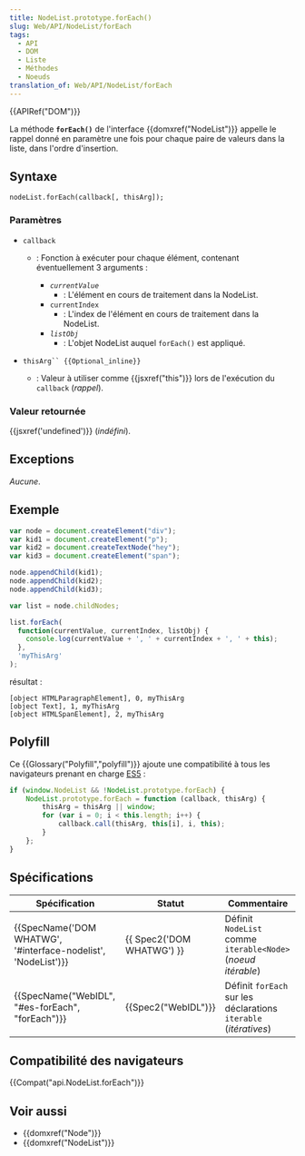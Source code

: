 ```yaml
---
title: NodeList.prototype.forEach()
slug: Web/API/NodeList/forEach
tags:
  - API
  - DOM
  - Liste
  - Méthodes
  - Noeuds
translation_of: Web/API/NodeList/forEach
---
```

{{APIRef("DOM")}}

La méthode **`forEach()`** de l'interface {{domxref("NodeList")}} appelle le rappel donné en paramètre une fois pour chaque paire de valeurs dans la liste, dans l'ordre d'insertion.

## Syntaxe

    nodeList.forEach(callback[, thisArg]);

### Paramètres

- `callback`

  - : Fonction à exécuter pour chaque élément, contenant éventuellement 3 arguments :

    - _`currentValue`_
      - : L'élément en cours de traitement dans la NodeList.
    - `currentIndex`
      - : L'index de l'élément en cours de traitement dans la NodeList.
    - _`listObj`_
      - : L'objet NodeList auquel `forEach()` est appliqué.

- ` thisArg`` {{Optional_inline}}  `
  - : Valeur à utiliser comme {{jsxref("this")}} lors de l'exécution du `callback` (_rappel_).

### Valeur retournée

{{jsxref('undefined')}} (_indéfini_).

## Exceptions

_Aucune_.

## Exemple

```js
var node = document.createElement("div");
var kid1 = document.createElement("p");
var kid2 = document.createTextNode("hey");
var kid3 = document.createElement("span");

node.appendChild(kid1);
node.appendChild(kid2);
node.appendChild(kid3);

var list = node.childNodes;

list.forEach(
  function(currentValue, currentIndex, listObj) {
    console.log(currentValue + ', ' + currentIndex + ', ' + this);
  },
  'myThisArg'
);
```

résultat :

    [object HTMLParagraphElement], 0, myThisArg
    [object Text], 1, myThisArg
    [object HTMLSpanElement], 2, myThisArg

## Polyfill

Ce {{Glossary("Polyfill","polyfill")}} ajoute une compatibilité à tous les navigateurs prenant en charge [ES5](https://caniuse.com/#search=es5) :

```js
if (window.NodeList && !NodeList.prototype.forEach) {
    NodeList.prototype.forEach = function (callback, thisArg) {
        thisArg = thisArg || window;
        for (var i = 0; i < this.length; i++) {
            callback.call(thisArg, this[i], i, this);
        }
    };
}
```

## Spécifications

| Spécification                                                                    | Statut                           | Commentaire                                                      |
| -------------------------------------------------------------------------------- | -------------------------------- | ---------------------------------------------------------------- |
| {{SpecName('DOM WHATWG', '#interface-nodelist', 'NodeList')}} | {{ Spec2('DOM WHATWG') }} | Définit `NodeList` comme `iterable<Node> `(_noeud itérable_)     |
| {{SpecName("WebIDL", "#es-forEach", "forEach")}}                 | {{Spec2("WebIDL")}}         | Définit `forEach` sur les déclarations `iterable` (_itératives_) |

## Compatibilité des navigateurs

{{Compat("api.NodeList.forEach")}}

## Voir aussi

- {{domxref("Node")}}
- {{domxref("NodeList")}}
